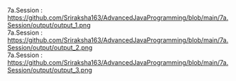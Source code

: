 7a.Session : https://github.com/Sriraksha163/AdvancedJavaProgramming/blob/main/7a.Session/output/output_1.png                                    
7a.Session : https://github.com/Sriraksha163/AdvancedJavaProgramming/blob/main/7a.Session/output/output_2.png                                                      
7a.Session : https://github.com/Sriraksha163/AdvancedJavaProgramming/blob/main/7a.Session/output/output_3.png                                                      
